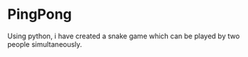# PingPong
Using python, i have created a snake game which can be played by two people simultaneously.
